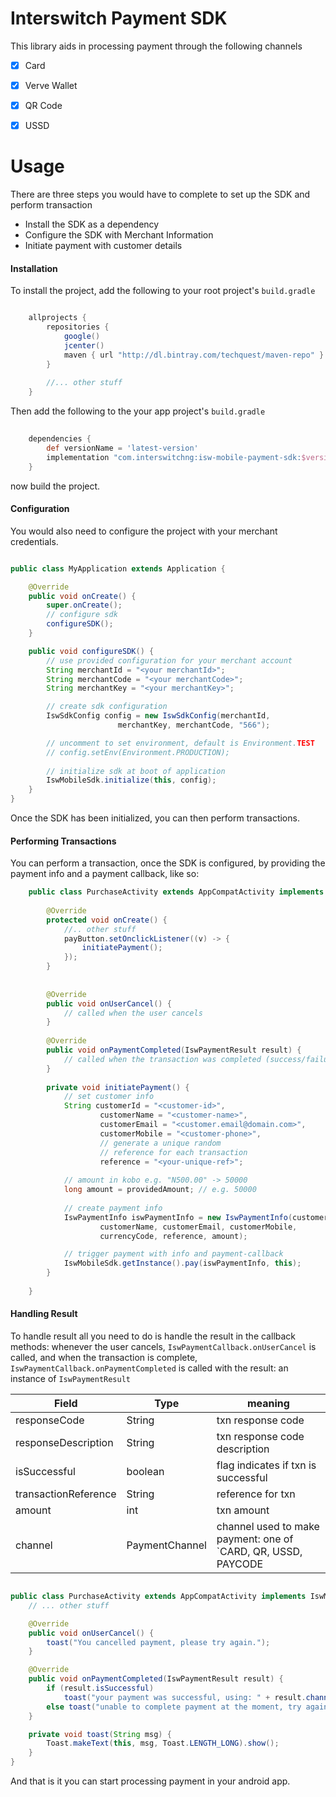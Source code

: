 # Interswitch Payment SDK

This library aids in processing payment through the following channels
- [x] Card
- [x] Verve Wallet
- [x] QR Code
- [X] USSD


# Usage
There are three steps you would have to complete to set up the SDK and perform transaction
 - Install the SDK as a dependency
 - Configure the SDK with Merchant Information
 - Initiate payment with customer details



#### Installation

To install the project, add the following to your root project's `build.gradle`

```groovy

    allprojects {
        repositories {
            google()
            jcenter()
            maven { url "http://dl.bintray.com/techquest/maven-repo" }
        }
        
        //... other stuff
    }

```

Then add the following to the your app project's `build.gradle`

```groovy
    
    dependencies {
        def versionName = 'latest-version'
        implementation "com.interswitchng:isw-mobile-payment-sdk:$versionName"
    }
```

now build the project.


#### Configuration
You would also need to configure the project with your merchant credentials.

```java

public class MyApplication extends Application {

    @Override
    public void onCreate() {
        super.onCreate();
        // configure sdk
        configureSDK();
    }

    public void configureSDK() {
        // use provided configuration for your merchant account
        String merchantId = "<your merchantId>"; 
        String merchantCode = "<your merchantCode>";
        String merchantKey = "<your merchantKey>";

        // create sdk configuration
        IswSdkConfig config = new IswSdkConfig(merchantId, 
                        merchantKey, merchantCode, "566");

        // uncomment to set environment, default is Environment.TEST
        // config.setEnv(Environment.PRODUCTION);
        
        // initialize sdk at boot of application
        IswMobileSdk.initialize(this, config);
    }
}
```
Once the SDK has been initialized, you can then perform transactions.


#### Performing Transactions
You can perform a transaction, once the SDK is configured, by providing the payment info and a payment callback, like so:

```java
    public class PurchaseActivity extends AppCompatActivity implements IswMobileSdk.IswPaymentCallback  {
        
        @Override
        protected void onCreate() {
            //.. other stuff
            payButton.setOnclickListener((v) -> {
                initiatePayment();
            });
        }
        
        
        @Override
        public void onUserCancel() {
            // called when the user cancels
        }
    
        @Override
        public void onPaymentCompleted(IswPaymentResult result) {
            // called when the transaction was completed (success/failure)
        }
        
        private void initiatePayment() {
            // set customer info
            String customerId = "<customer-id>",
                    customerName = "<customer-name>",
                    customerEmail = "<customer.email@domain.com>",
                    customerMobile = "<customer-phone>",
                    // generate a unique random
                    // reference for each transaction
                    reference = "<your-unique-ref>";
                        
            // amount in kobo e.g. "N500.00" -> 50000
            long amount = providedAmount; // e.g. 50000
                
            // create payment info
            IswPaymentInfo iswPaymentInfo = new IswPaymentInfo(customerId,
                    customerName, customerEmail, customerMobile,
                    currencyCode, reference, amount);

            // trigger payment with info and payment-callback
            IswMobileSdk.getInstance().pay(iswPaymentInfo, this);
        }
        
    }

```
#### Handling Result
To handle result all you need to do is handle the result in the callback methods: whenever the user cancels, `IswPaymentCallback.onUserCancel` is called, and when the transaction is complete, `IswPaymentCallback.onPaymentCompleted` is called with the result: an instance of `IswPaymentResult`

| Field                 | Type          | meaning  |   
|-----------------------|---------------|----------|
| responseCode          | String        | txn response code  |
| responseDescription   | String        | txn response code description |
| isSuccessful          | boolean       | flag indicates if txn is successful  |
| transactionReference  | String        | reference for txn  |
| amount                | int           | txn amount  |
| channel               | PaymentChannel| channel used to make payment: one of `CARD, QR, USSD, PAYCODE  |



```java

public class PurchaseActivity extends AppCompatActivity implements IswMobileSdk.IswPaymentCallback  {
    // ... other stuff

    @Override
    public void onUserCancel() {
        toast("You cancelled payment, please try again.");
    }

    @Override
    public void onPaymentCompleted(IswPaymentResult result) {
        if (result.isSuccessful)
            toast("your payment was successful, using: " + result.channel.name());
        else toast("unable to complete payment at the moment, try again later");
    }

    private void toast(String msg) {
        Toast.makeText(this, msg, Toast.LENGTH_LONG).show();
    }
}


```
And that is it you can start processing payment in your android app.

